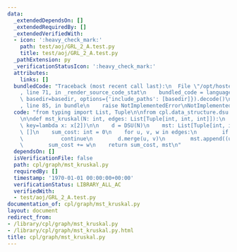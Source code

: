 ```yaml
---
data:
  _extendedDependsOn: []
  _extendedRequiredBy: []
  _extendedVerifiedWith:
  - icon: ':heavy_check_mark:'
    path: test/aoj/GRL_2_A.test.py
    title: test/aoj/GRL_2_A.test.py
  _pathExtension: py
  _verificationStatusIcon: ':heavy_check_mark:'
  attributes:
    links: []
  bundledCode: "Traceback (most recent call last):\n  File \"/opt/hostedtoolcache/Python/3.9.0/x64/lib/python3.9/site-packages/onlinejudge_verify/documentation/build.py\"\
    , line 71, in _render_source_code_stat\n    bundled_code = language.bundle(stat.path,\
    \ basedir=basedir, options={'include_paths': [basedir]}).decode()\n  File \"/opt/hostedtoolcache/Python/3.9.0/x64/lib/python3.9/site-packages/onlinejudge_verify/languages/python.py\"\
    , line 85, in bundle\n    raise NotImplementedError\nNotImplementedError\n"
  code: "from typing import List, Tuple\n\nfrom cpl.data_structure.dsu import DSU\n\
    \n\ndef mst_kruskal(N: int, edges: List[Tuple[int, int, int]]):\n    edges = sorted(edges,\
    \ key=lambda x: x[2])\n\n    d = DSU(N)\n    mst: List[Tuple[int, int, int]] =\
    \ []\n    sum_cost: int = 0\n    for u, v, w in edges:\n        if d.same(u, v):\n\
    \            continue\n        d.merge(u, v)\n        mst.append((u, v, w))\n\
    \        sum_cost += w\n    return sum_cost, mst\n"
  dependsOn: []
  isVerificationFile: false
  path: cpl/graph/mst_kruskal.py
  requiredBy: []
  timestamp: '1970-01-01 00:00:00+00:00'
  verificationStatus: LIBRARY_ALL_AC
  verifiedWith:
  - test/aoj/GRL_2_A.test.py
documentation_of: cpl/graph/mst_kruskal.py
layout: document
redirect_from:
- /library/cpl/graph/mst_kruskal.py
- /library/cpl/graph/mst_kruskal.py.html
title: cpl/graph/mst_kruskal.py
---
```

